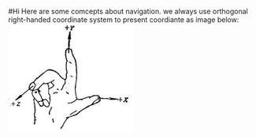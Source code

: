#Hi Here are some comcepts about navigation.
we always use orthogonal right-handed coordinate system to present coordiante as image below:
![orthogonal right-handed coordinate system](https://github.com/wenweiming/TalkSomethingAboutTechnology/blob/master/picture/Orthogonal_Right-handed_Coordinate_System.jpg)

